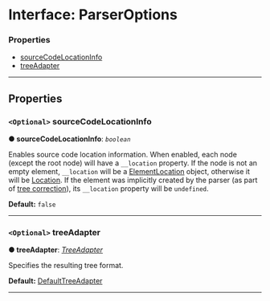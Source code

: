 # Interface: ParserOptions

### Properties

* [sourceCodeLocationInfo](#locationinfo)
* [treeAdapter](#treeadapter)

---

## Properties

<a id="locationinfo"></a>

### `<Optional>` sourceCodeLocationInfo

**● sourceCodeLocationInfo**: *`boolean`*

Enables source code location information. When enabled, each node (except the root node) will have a `__location` property. If the node is not an empty element, `__location` will be a [ElementLocation](../source-code-location/element-location.md) object, otherwise it will be [Location](../source-code-location/location.md). If the element was implicitly created by the parser (as part of [tree correction](https://html.spec.whatwg.org/multipage/syntax.html#an-introduction-to-error-handling-and-strange-cases-in-the-parser)), its `__location` property will be `undefined`.

**Default:** `false`

___
<a id="treeadapter"></a>

### `<Optional>` treeAdapter

**● treeAdapter**: *[TreeAdapter](../tree-adapter/interface.md)*

Specifies the resulting tree format.

**Default:** [DefaultTreeAdapter](../tree-adapter/interface-list.md)

___

